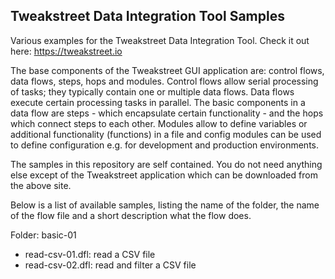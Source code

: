 ## Tweakstreet Data Integration Tool Samples

Various examples for the Tweakstreet Data Integration Tool. Check it out here: https://tweakstreet.io

The base components of the Tweakstreet GUI application are: control flows, data flows, steps, hops and modules. Control flows allow serial processing of tasks; they typically contain one or multiple data flows. Data flows execute certain processing tasks in parallel. The basic components in a data flow are steps - which encapsulate certain functionality - and the hops which connect steps to each other. Modules allow to define variables or additional functionality (functions) in a file and config modules can be used to define configuration e.g. for development and production environments.

The samples in this repository are self contained. You do not need anything else except of the Tweakstreet application which can be downloaded from the above site.

Below is a list of available samples, listing the name of the folder, the name of the flow file and a short description what the flow does.

Folder: basic-01
- read-csv-01.dfl: read a CSV file
- read-csv-02.dfl: read and filter a CSV file
